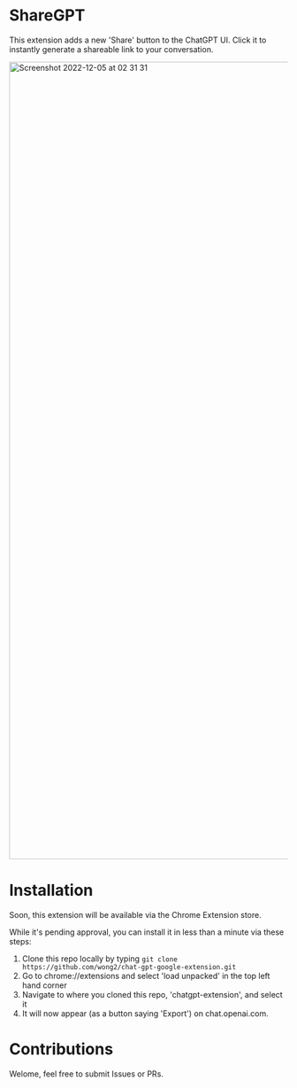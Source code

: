 # ShareGPT

This extension adds a new 'Share' button to the ChatGPT UI. Click it to instantly generate a shareable link to your conversation.

<img width="1440" alt="Screenshot 2022-12-05 at 02 31 31" src="https://user-images.githubusercontent.com/31101792/205666224-24d2bf64-5726-4d20-9b80-2770a394eeb9.png">

# Installation

Soon, this extension will be available via the Chrome Extension store.

While it's pending approval, you can install it in less than a minute via these steps:

1. Clone this repo locally by typing `git clone https://github.com/wong2/chat-gpt-google-extension.git` 
2. Go to chrome://extensions and select 'load unpacked' in the top left hand corner
3. Navigate to where you cloned this repo, 'chatgpt-extension', and select it
4. It will now appear (as a button saying 'Export') on chat.openai.com.

# Contributions

Welome, feel free to submit Issues or PRs.
